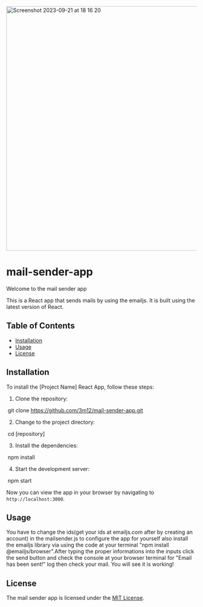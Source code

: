 
<img width="647" alt="Screenshot 2023-09-21 at 18 16 20" src="https://github.com/3m12/mail-sender-app/assets/51341253/30442480-6fb1-4195-b991-6dc5b9265ab8">

# mail-sender-app
Welcome to the  mail sender app 

This is a React app that sends mails by using the emailjs. It is built using the latest version of React.

## Table of Contents

- [Installation](#installation)
- [Usage](#usage)
- [License](#license)

## Installation

To install the [Project Name] React App, follow these steps:

1. Clone the repository:


​
git clone https://github.com/3m12/mail-sender-app.git


2. Change to the project directory:


​
cd [repository]
​


3. Install the dependencies:


​
npm install
​


4. Start the development server:


​
npm start
​


Now you can view the app in your browser by navigating to `http://localhost:3000`.

## Usage

You have to change the ids(get your ids at emailjs.com after by creating an account) in the mailsender.js to configure the app for yourself also install the emailjs library via using the code at your terminal "npm install @emailjs/browser".After typing the proper informations into the inputs click the send button and check the console at your browser terminal for "Email has been sent!" log then check your mail. You will see it is working!

## License

The mail sender app is licensed under the [MIT License](LICENSE).
